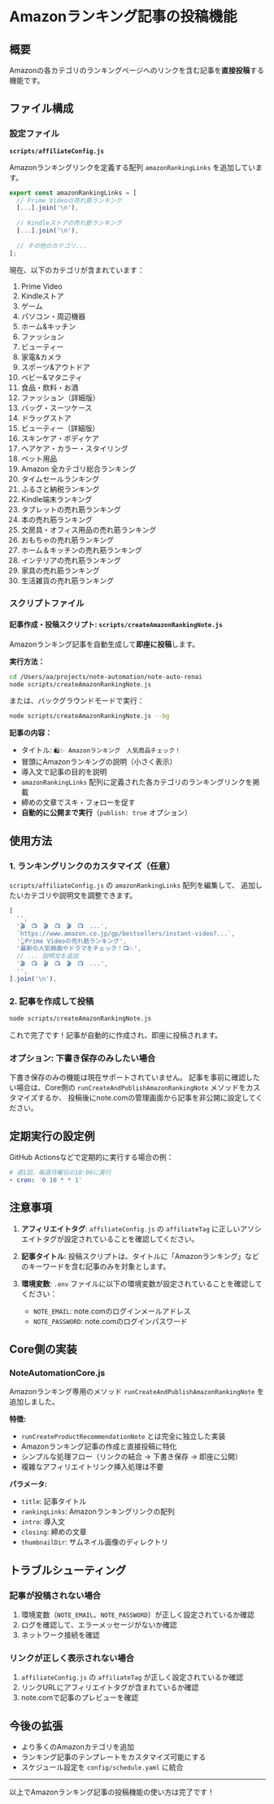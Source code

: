 # Amazonランキング記事の投稿機能

## 概要

Amazonの各カテゴリのランキングページへのリンクを含む記事を**直接投稿**する機能です。

## ファイル構成

### 設定ファイル

**`scripts/affiliateConfig.js`**

Amazonランキングリンクを定義する配列 `amazonRankingLinks` を追加しています。

```javascript
export const amazonRankingLinks = [
  // Prime Videoの売れ筋ランキング
  [...].join('\n'),
  
  // Kindleストアの売れ筋ランキング
  [...].join('\n'),
  
  // その他のカテゴリ...
];
```

現在、以下のカテゴリが含まれています：
1. Prime Video
2. Kindleストア
3. ゲーム
4. パソコン・周辺機器
5. ホーム&キッチン
6. ファッション
7. ビューティー
8. 家電&カメラ
9. スポーツ&アウトドア
10. ベビー&マタニティ
11. 食品・飲料・お酒
12. ファッション（詳細版）
13. バッグ・スーツケース
14. ドラッグストア
15. ビューティー（詳細版）
16. スキンケア・ボディケア
17. ヘアケア・カラー・スタイリング
18. ペット用品
19. Amazon 全カテゴリ総合ランキング
20. タイムセールランキング
21. ふるさと納税ランキング
22. Kindle端末ランキング
23. タブレットの売れ筋ランキング
24. 本の売れ筋ランキング
25. 文房具・オフィス用品の売れ筋ランキング
26. おもちゃの売れ筋ランキング
27. ホーム＆キッチンの売れ筋ランキング
28. インテリアの売れ筋ランキング
29. 家具の売れ筋ランキング
30. 生活雑貨の売れ筋ランキング

### スクリプトファイル

#### **記事作成・投稿スクリプト**: `scripts/createAmazonRankingNote.js`

Amazonランキング記事を自動生成して**即座に投稿**します。

**実行方法：**

```bash
cd /Users/aa/projects/note-automation/note-auto-renai
node scripts/createAmazonRankingNote.js
```

または、バックグラウンドモードで実行：

```bash
node scripts/createAmazonRankingNote.js --bg
```

**記事の内容：**
- タイトル: `🛍️✨ Amazonランキング　人気商品チェック！`
- 冒頭にAmazonランキングの説明（小さく表示）
- 導入文で記事の目的を説明
- `amazonRankingLinks` 配列に定義された各カテゴリのランキングリンクを掲載
- 締めの文章でスキ・フォローを促す
- **自動的に公開まで実行**（`publish: true` オプション）

## 使用方法

### 1. ランキングリンクのカスタマイズ（任意）

`scripts/affiliateConfig.js` の `amazonRankingLinks` 配列を編集して、
追加したいカテゴリや説明文を調整できます。

```javascript
[
  '',
  '🎬　📺　🎬　📺　🎬　📺　...',
  `https://www.amazon.co.jp/gp/bestsellers/instant-video?...`,
  '👆Prime Videoの売れ筋ランキング',
  '最新の人気映画やドラマをチェック！📺✨',
  // ... 説明文を追加
  '🎬　📺　🎬　📺　🎬　📺　...',
  '',
].join('\n'),
```

### 2. 記事を作成して投稿

```bash
node scripts/createAmazonRankingNote.js
```

これで完了です！記事が自動的に作成され、即座に投稿されます。

### オプション: 下書き保存のみしたい場合

下書き保存のみの機能は現在サポートされていません。
記事を事前に確認したい場合は、Core側の `runCreateAndPublishAmazonRankingNote` メソッドをカスタマイズするか、
投稿後にnote.comの管理画面から記事を非公開に設定してください。

## 定期実行の設定例

GitHub Actionsなどで定期的に実行する場合の例：

```yaml
# 週1回、毎週月曜日の10:00に実行
- cron: '0 10 * * 1'
```

## 注意事項

1. **アフィリエイトタグ**: `affiliateConfig.js` の `affiliateTag` に正しいアソシエイトタグが設定されていることを確認してください。

2. **記事タイトル**: 投稿スクリプトは、タイトルに「Amazonランキング」などのキーワードを含む記事のみを対象とします。

3. **環境変数**: `.env` ファイルに以下の環境変数が設定されていることを確認してください：
   - `NOTE_EMAIL`: note.comのログインメールアドレス
   - `NOTE_PASSWORD`: note.comのログインパスワード

## Core側の実装

### NoteAutomationCore.js

Amazonランキング専用のメソッド `runCreateAndPublishAmazonRankingNote` を追加しました。

**特徴:**
- `runCreateProductRecommendationNote` とは完全に独立した実装
- Amazonランキング記事の作成と直接投稿に特化
- シンプルな処理フロー（リンクの結合 → 下書き保存 → 即座に公開）
- 複雑なアフィリエイトリンク挿入処理は不要

**パラメータ:**
- `title`: 記事タイトル
- `rankingLinks`: Amazonランキングリンクの配列
- `intro`: 導入文
- `closing`: 締めの文章
- `thumbnailDir`: サムネイル画像のディレクトリ

## トラブルシューティング

### 記事が投稿されない場合

1. 環境変数（`NOTE_EMAIL`、`NOTE_PASSWORD`）が正しく設定されているか確認
2. ログを確認して、エラーメッセージがないか確認
3. ネットワーク接続を確認

### リンクが正しく表示されない場合

1. `affiliateConfig.js` の `affiliateTag` が正しく設定されているか確認
2. リンクURLにアフィリエイトタグが含まれているか確認
3. note.comで記事のプレビューを確認

## 今後の拡張

- より多くのAmazonカテゴリを追加
- ランキング記事のテンプレートをカスタマイズ可能にする
- スケジュール設定を `config/schedule.yaml` に統合

---

以上でAmazonランキング記事の投稿機能の使い方は完了です！

